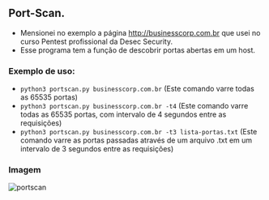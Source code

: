 ## Port-Scan.
- Mensionei no exemplo a página http://businesscorp.com.br que usei no curso Pentest profissional da Desec Security.
- Esse programa tem a função de descobrir portas abertas em um host.
  
### Exemplo de uso:
- `python3 portscan.py businesscorp.com.br` (Este comando varre todas as 65535 portas)
- `python3 portscan.py businesscorp.com.br -t4` (Este comando varre todas as 65535 portas, com intervalo de 4 segundos entre as requisições)
- `python3 portscan.py businesscorp.com.br -t3 lista-portas.txt` (Este comando varre as portas passadas através de um arquivo .txt em um intervalo de 3 segundos entre as requisições)



### Imagem
![portscan](https://github.com/charlicastelli/port-scan/assets/80997263/7e454226-a936-42d5-ac59-35224378b4ea)
